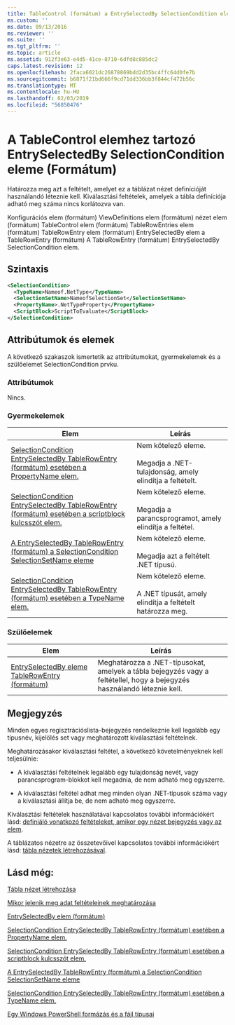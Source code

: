 ```yaml
---
title: TableControl (formátum) a EntrySelectedBy SelectionCondition eleme |} A Microsoft Docs
ms.custom: ''
ms.date: 09/13/2016
ms.reviewer: ''
ms.suite: ''
ms.tgt_pltfrm: ''
ms.topic: article
ms.assetid: 912f3e63-e4d5-41ce-8710-6dfd8c885dc2
caps.latest.revision: 12
ms.openlocfilehash: 2faca6021dc26878869bdd2d35bc4ffc64d0fe7b
ms.sourcegitcommit: b6871f21bd666f9cd71dd336bb3f844cf472b56c
ms.translationtype: MT
ms.contentlocale: hu-HU
ms.lasthandoff: 02/03/2019
ms.locfileid: "56850476"
---
```

# <a name="selectioncondition-element-for-entryselectedby-for-tablecontrol-format"></a>A TableControl elemhez tartozó EntrySelectedBy SelectionCondition eleme (Formátum)

Határozza meg azt a feltételt, amelyet ez a táblázat nézet definícióját használandó léteznie kell. Kiválasztási feltételek, amelyek a tábla definíciója adható meg száma nincs korlátozva van.

Konfigurációs elem (formátum) ViewDefinitions elem (formátum) nézet elem (formátum) TableControl elem (formátum) TableRowEntries elem (formátum) TableRowEntry elem (formátum) EntrySelectedBy elem a TableRowEntry (formátum) A TableRowEntry (formátum) EntrySelectedBy SelectionCondition elem.

## <a name="syntax"></a>Szintaxis

```xml
<SelectionCondition>
  <TypeName>Nameof.NetType</TypeName>
  <SelectionSetName>NameofSelectionSet</SelectionSetName>
  <PropertyName>.NetTypeProperty</PropertyName>
  <ScriptBlock>ScriptToEvaluate</ScriptBlock>
</SelectionCondition>
```

## <a name="attributes-and-elements"></a>Attribútumok és elemek

A következő szakaszok ismertetik az attribútumokat, gyermekelemek és a szülőelemet SelectionCondition prvku.

### <a name="attributes"></a>Attribútumok

Nincs.

### <a name="child-elements"></a>Gyermekelemek

|Elem|Leírás|
|-------------|-----------------|
|[SelectionCondition EntrySelectedBy TableRowEntry (formátum) esetében a PropertyName elem.](./propertyname-element-for-selectioncondition-for-entryselectedby-for-tablerowentry-format.md)|Nem kötelező eleme.<br /><br /> Megadja a .NET-tulajdonság, amely elindítja a feltételt.|
|[SelectionCondition EntrySelectedBy TableRowEntry (formátum) esetében a scriptblock kulcsszót elem.](./scriptblock-element-for-selectioncondition-for-entryselectedby-for-tablecontrol-format.md)|Nem kötelező eleme.<br /><br /> Megadja a parancsprogramot, amely elindítja a feltétel.|
|[A EntrySelectedBy TableRowEntry (formátum) a SelectionCondition SelectionSetName eleme](./selectionsetname-element-for-selectioncondition-for-entryselectedby-for-tablecontrol-format.md)|Nem kötelező eleme.<br /><br /> Megadja azt a feltételt .NET típusú.|
|[SelectionCondition EntrySelectedBy TableRowEntry (formátum) esetében a TypeName elem.](./typename-element-for-selectioncondition-for-entryselectedby-for-tablecontrol-format.md)|Nem kötelező eleme.<br /><br /> A .NET típusát, amely elindítja a feltételt határozza meg.|

### <a name="parent-elements"></a>Szülőelemek

|Elem|Leírás|
|-------------|-----------------|
|[EntrySelectedBy eleme TableRowEntry (formátum)](./entryselectedby-element-for-tablerowentry-for-tablecontrol-format.md)|Meghatározza a .NET-típusokat, amelyek a tábla bejegyzés vagy a feltétellel, hogy a bejegyzés használandó léteznie kell.|

## <a name="remarks"></a>Megjegyzés

Minden egyes regisztrációslista-bejegyzés rendelkeznie kell legalább egy típusnév, kijelölés set vagy meghatározott kiválasztási feltételnek.

Meghatározásakor kiválasztási feltétel, a következő követelményeknek kell teljesülnie:

- A kiválasztási feltételnek legalább egy tulajdonság nevét, vagy parancsprogram-blokkot kell megadnia, de nem adható meg egyszerre.

- A kiválasztási feltétel adhat meg minden olyan .NET-típusok száma vagy a kiválasztási állítja be, de nem adható meg egyszerre.

Kiválasztási feltételek használatával kapcsolatos további információkért lásd: [definiáló vonatkozó feltételeket, amikor egy nézet bejegyzés vagy az elem](./defining-conditions-for-displaying-data.md).

A táblázatos nézetre az összetevőivel kapcsolatos további információkért lásd: [tábla nézetek létrehozásával](./creating-a-table-view.md).

## <a name="see-also"></a>Lásd még:

[Tábla nézet létrehozása](./creating-a-table-view.md)

[Mikor jelenik meg adat feltételeinek meghatározása](./defining-conditions-for-displaying-data.md)

[EntrySelectedBy elem (formátum)](./entryselectedby-element-for-tablerowentry-for-tablecontrol-format.md)

[SelectionCondition EntrySelectedBy TableRowEntry (formátum) esetében a PropertyName elem.](./propertyname-element-for-selectioncondition-for-entryselectedby-for-tablerowentry-format.md)

[SelectionCondition EntrySelectedBy TableRowEntry (formátum) esetében a scriptblock kulcsszót elem.](./scriptblock-element-for-selectioncondition-for-entryselectedby-for-tablecontrol-format.md)

[A EntrySelectedBy TableRowEntry (formátum) a SelectionCondition SelectionSetName eleme](./selectionsetname-element-for-selectioncondition-for-entryselectedby-for-tablecontrol-format.md)

[SelectionCondition EntrySelectedBy TableRowEntry (formátum) esetében a TypeName elem.](./typename-element-for-selectioncondition-for-entryselectedby-for-tablecontrol-format.md)

[Egy Windows PowerShell formázás és a fájl típusai](./writing-a-powershell-formatting-file.md)
